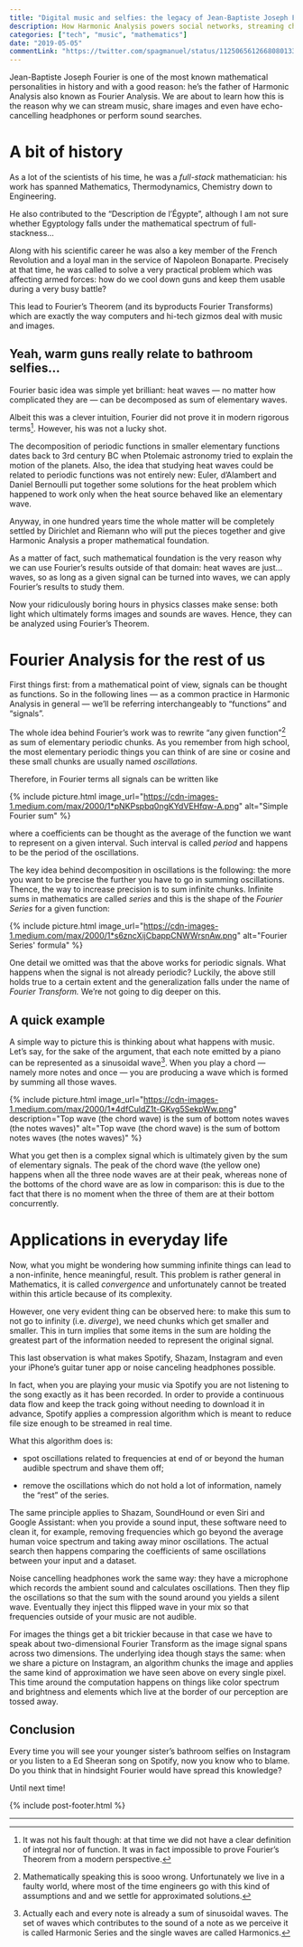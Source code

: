```yaml
---
title: "Digital music and selfies: the legacy of Jean-Baptiste Joseph Fourier"
description: How Harmonic Analysis powers social networks, streaming channels and our every day life
categories: ["tech", "music", "mathematics"]
date: "2019-05-05"
commentLink: "https://twitter.com/spagmanuel/status/1125065612668080133"
---
```


Jean-Baptiste Joseph Fourier is one of the most known mathematical personalities in history and with a good reason: he’s the father of Harmonic Analysis also known as Fourier Analysis. We are about to learn how this is the reason why we can stream music, share images and even have echo-cancelling headphones or perform sound searches.

# A bit of history

As a lot of the scientists of his time, he was a *full-stack* mathematician: his work has spanned Mathematics, Thermodynamics, Chemistry down to Engineering.

He also contributed to the “Description de l’Égypte”, although I am not sure whether Egyptology falls under the mathematical spectrum of full-stackness…

Along with his scientific career he was also a key member of the French Revolution and a loyal man in the service of Napoleon Bonaparte. Precisely at that time, he was called to solve a very practical problem which was affecting armed forces: how do we cool down guns and keep them usable during a very busy battle?

This lead to Fourier’s Theorem (and its byproducts Fourier Transforms) which are exactly the way computers and hi-tech gizmos deal with music and images.

## Yeah, warm guns really relate to bathroom selfies…

Fourier basic idea was simple yet brilliant: heat waves — no matter how complicated they are — can be decomposed as sum of elementary waves.

Albeit this was a clever intuition, Fourier did not prove it in modern rigorous terms[^1]. However, his was not a lucky shot.

The decomposition of periodic functions in smaller elementary functions dates back to 3rd century BC when Ptolemaic astronomy tried to explain the motion of the planets. Also, the idea that studying heat waves could be related to periodic functions was not entirely new: Euler, d’Alambert and Daniel Bernoulli put together some solutions for the heat problem which happened to work only when the heat source behaved like an elementary wave.

Anyway, in one hundred years time the whole matter will be completely settled by Dirichlet and Riemann who will put the pieces together and give Harmonic Analysis a proper mathematical foundation.

As a matter of fact, such mathematical foundation is the very reason why we can use Fourier’s results outside of that domain: heat waves are just… waves, so as long as a given signal can be turned into waves, we can apply Fourier’s results to study them.

Now your ridiculously boring hours in physics classes make sense: both light which ultimately forms images and sounds are waves. Hence, they can be analyzed using Fourier’s Theorem.

# Fourier Analysis for the rest of us

First things first: from a mathematical point of view, signals can be thought as functions. So in the following lines — as a common practice in Harmonic Analysis in general — we’ll be referring interchangeably to “functions” and “signals”.

The whole idea behind Fourier’s work was to rewrite “any given function”[^2] as sum of elementary periodic chunks. As you remember from high school, the most elementary periodic things you can think of are sine or cosine and these small chunks are usually named *oscillations.*

Therefore, in Fourier terms all signals can be written like

{% include picture.html image_url="https://cdn-images-1.medium.com/max/2000/1*pNKPspbq0ngKYdVEHfqw-A.png" alt="Simple Fourier sum" %}

where a coefficients can be thought as the average of the function we want to represent on a given interval. Such interval is called *period* and happens to be the period of the oscillations.

The key idea behind decomposition in oscillations is the following: the more you want to be precise the further you have to go in summing oscillations. Thence, the way to increase precision is to sum infinite chunks. Infinite sums in mathematics are called *series* and this is the shape of the *Fourier Series* for a given function:

{% include picture.html image_url="https://cdn-images-1.medium.com/max/2000/1*s6zncXijCbappCNWWrsnAw.png" alt="Fourier Series' formula" %}

One detail we omitted was that the above works for periodic signals. What happens when the signal is not already periodic? Luckily, the above still holds true to a certain extent and the generalization falls under the name of *Fourier Transform.* We’re not going to dig deeper on this.

## A quick example

A simple way to picture this is thinking about what happens with music. Let’s say, for the sake of the argument, that each note emitted by a piano can be represented as a sinusoidal wave[^3]. When you play a chord — namely more notes and once — you are producing a wave which is formed by summing all those waves.

{% include picture.html image_url="https://cdn-images-1.medium.com/max/2000/1*4dfCuldZ1t-GKvg5SekpWw.png" description="Top wave (the chord wave) is the sum of bottom notes waves (the notes waves)" alt="Top wave (the chord wave) is the sum of bottom notes waves (the notes waves)" %}

What you get then is a complex signal which is ultimately given by the sum of elementary signals. The peak of the chord wave (the yellow one) happens when all the three node waves are at their peak, whereas none of the bottoms of the chord wave are as low in comparison: this is due to the fact that there is no moment when the three of them are at their bottom concurrently.

# Applications in everyday life

Now, what you might be wondering how summing infinite things can lead to a non-infinite, hence meaningful, result. This problem is rather general in Mathematics, it is called *convergence* and unfortunately cannot be treated within this article because of its complexity.

However, one very evident thing can be observed here: to make this sum to not go to infinity (i.e. *diverge*), we need chunks which get smaller and smaller. This in turn implies that some items in the sum are holding the greatest part of the information needed to represent the original signal.

This last observation is what makes Spotify, Shazam, Instagram and even your iPhone’s guitar tuner app or noise canceling headphones possible.

In fact, when you are playing your music via Spotify you are not listening to the song exactly as it has been recorded. In order to provide a continuous data flow and keep the track going without needing to download it in advance, Spotify applies a compression algorithm which is meant to reduce file size enough to be streamed in real time.

What this algorithm does is:

*   spot oscillations related to frequencies at end of or beyond the human audible spectrum and shave them off;

*   remove the oscillations which do not hold a lot of information, namely the “rest” of the series.

The same principle applies to Shazam, SoundHound or even Siri and Google Assistant: when you provide a sound input, these software need to clean it, for example, removing frequencies which go beyond the average human voice spectrum and taking away minor oscillations. The actual search then happens comparing the coefficients of same oscillations between your input and a dataset.

Noise cancelling headphones work the same way: they have a microphone which records the ambient sound and calculates oscillations. Then they flip the oscillations so that the sum with the sound around you yields a silent wave. Eventually they inject this flipped wave in your mix so that frequencies outside of your music are not audible.

For images the things get a bit trickier because in that case we have to speak about two-dimensional Fourier Transform as the image signal spans across two dimensions. The underlying idea though stays the same: when we share a picture on Instagram, an algorithm chunks the image and applies the same kind of approximation we have seen above on every single pixel. This time around the computation happens on things like color spectrum and brightness and elements which live at the border of our perception are tossed away.

## Conclusion

Every time you will see your younger sister’s bathroom selfies on Instagram or you listen to a Ed Sheeran song on Spotify, now you know who to blame. Do you think that in hindsight Fourier would have spread this knowledge?

Until next time!

{% include post-footer.html %}

---

[^1]: It was not his fault though: at that time we did not have a clear definition of integral nor of function. It was in fact impossible to prove Fourier’s Theorem from a modern perspective.

[^2]: Mathematically speaking this is sooo wrong. Unfortunately we live in a faulty world, where most of the time engineers go with this kind of assumptions and and we settle for approximated solutions.

[^3]: Actually each and every note is already a sum of sinusoidal waves. The set of waves which contributes to the sound of a note as we perceive it is called Harmonic Series and the single waves are called Harmonics.
